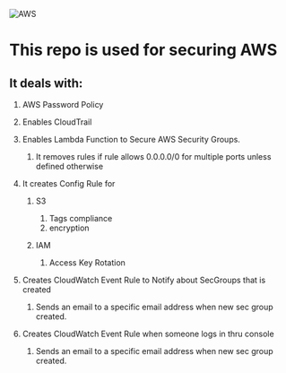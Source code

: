 ![AWS](https://github.com/farrukh90/python-for-system-administration/blob/master/secure_your_aws/images/secure.jpg)

# This repo is used for securing AWS
## It deals with:
1. AWS Password Policy
2. Enables CloudTrail
3. Enables Lambda Function to Secure AWS Security Groups.
   1. It removes rules if rule allows 0.0.0.0/0 for multiple ports unless defined otherwise

4. It creates Config Rule for 
   1. S3
      1. Tags compliance
      2. encryption

    2. IAM
       1.  Access Key Rotation


5. Creates CloudWatch Event Rule to Notify about SecGroups that is created
   1. Sends an email to a specific email address when new sec group created. 


6. Creates CloudWatch Event Rule when someone logs in thru console
   1. Sends an email to a specific email address when new sec group created. 


